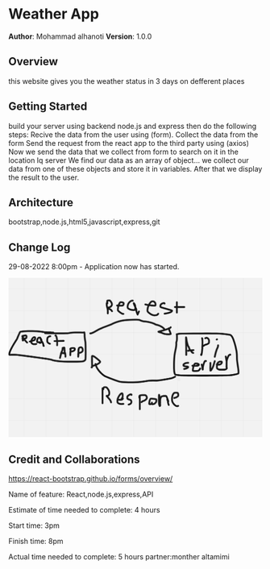 # Weather App

**Author**: Mohammad alhanoti
**Version**: 1.0.0

## Overview
this website gives you the weather status in 3 days on defferent places

## Getting Started
build your server using backend node.js and express
then do the following steps:
Recive the data from the user using (form).
Collect the data from the form
Send the request from the react app to the third party using (axios)
Now we send the data that we collect from form to search on it in the location Iq server
We find our data as an array of object… we collect our data from one of these objects and store it in variables.
After that we display the result to the user.

## Architecture
bootstrap,node.js,html5,javascript,express,git

## Change Log


29-08-2022 8:00pm - Application now has started.

![Api](./api.jpg)

## Credit and Collaborations
https://react-bootstrap.github.io/forms/overview/

Name of feature: React,node.js,express,API

Estimate of time needed to complete: 4 hours

Start time: 3pm

Finish time: 8pm

Actual time needed to complete: 5 hours
partner:monther altamimi
